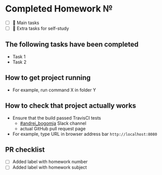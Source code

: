 # Completed Homework №

- [ ] :large_blue_diamond: Main tasks
- [ ] :large_orange_diamond: Extra tasks for self-study

## The following tasks have been completed

- Task 1
- Task 2

## How to get project running

- For example, run command X in folder Y

## How to check that project actually works

- Ensure that the build passed TravisCI tests
  - [#andrei_bogomja](https://devops-team-otus.slack.com/messages/C9M6L1XB3) Slack channel
  - actual GitHub pull request page
- For example, type URL in browser address bar `http://localhost:8080`

## PR checklist

- [ ] Added label with homework number
- [ ] Added label with homework subject
